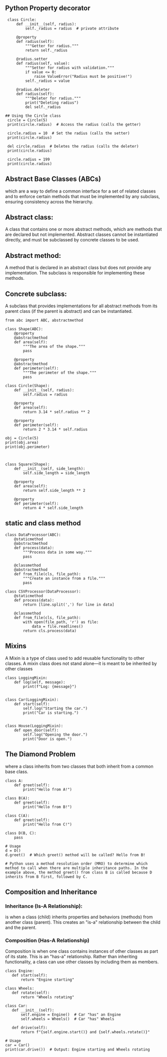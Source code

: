 
## Python Property decorator
```
 class Circle:
     def __init__(self, radius):
         self._radius = radius  # private attribute

     @property
     def radius(self):
         """Getter for radius."""
         return self._radius

     @radius.setter
     def radius(self, value):
         """Setter for radius with validation."""
         if value <= 0:
             raise ValueError("Radius must be positive!")
         self._radius = value

     @radius.deleter
     def radius(self):
         """Deleter for radius."""
         print("Deleting radius")
         del self._radius

## Using the Circle class
 circle = Circle(5)
 print(circle.radius)  # Access the radius (calls the getter)

 circle.radius = 10  # Set the radius (calls the setter)
 print(circle.radius)

 del circle.radius  # Deletes the radius (calls the deleter)
 print(circle.radius)

 circle.radius = 199
 print(circle.radius)

 ```

## Abstract Base Classes (ABCs)
 which are a way to define a common interface for a set of related classes and to enforce certain methods that must be implemented by any subclass, ensuring consistency across the hierarchy.

## Abstract class: 
 A class that contains one or more abstract methods, which are methods that are declared but not implemented. Abstract classes cannot be instantiated directly, and must be subclassed by concrete classes to be used.

## Abstract method: 
 A method that is declared in an abstract class but does not provide any implementation. The subclass is responsible for implementing these methods.

## Concrete subclass: 
 A subclass that provides implementations for all abstract methods from its parent class (if the parent is abstract) and can be instantiated.

```
from abc import ABC, abstractmethod

class Shape(ABC):
    @property
    @abstractmethod
    def area(self):
        """The area of the shape."""
        pass

    @property
    @abstractmethod
    def perimeter(self):
        """The perimeter of the shape."""
        pass

class Circle(Shape):
    def __init__(self, radius):
        self.radius = radius

    @property
    def area(self):
        return 3.14 * self.radius ** 2

    @property
    def perimeter(self):
        return 2 * 3.14 * self.radius
        
obj = Circle(5)
print(obj.area)
print(obj.perimeter)



class Square(Shape):
    def __init__(self, side_length):
        self.side_length = side_length

    @property
    def area(self):
        return self.side_length ** 2

    @property
    def perimeter(self):
        return 4 * self.side_length

```

## static and class method
```
class DataProcessor(ABC):
    @staticmethod
    @abstractmethod
    def process(data):
        """Process data in some way."""
        pass

    @classmethod
    @abstractmethod
    def from_file(cls, file_path):
        """Create an instance from a file."""
        pass

class CSVProcessor(DataProcessor):
    @staticmethod
    def process(data):
        return [line.split(',') for line in data]

    @classmethod
    def from_file(cls, file_path):
        with open(file_path, 'r') as file:
            data = file.readlines()
        return cls.process(data)

```

## Mixins
 A Mixin is a type of class used to add reusable functionality to other classes. A mixin class does not stand alone—it is meant to be inherited by other classes
```
class LoggingMixin:
    def log(self, message):
        print(f"Log: {message}")


class Car(LoggingMixin):
    def start(self):
        self.log("Starting the car.")
        print("Car is starting.")


class House(LoggingMixin):
    def open_door(self):
        self.log("Opening the door.")
        print("Door is open.")
```

## The Diamond Problem
 where a class inherits from two classes that both inherit from a common base class.
```
class A:
    def greet(self):
        print("Hello from A!")

class B(A):
    def greet(self):
        print("Hello from B!")

class C(A):
    def greet(self):
        print("Hello from C!")

class D(B, C):
    pass

# Usage
d = D()
d.greet()  # Which greet() method will be called? Hello from B!

# Python uses a method resolution order (MRO) to determine which method to call when there are multiple inheritance paths. In the example above, the method greet() from class B is called because D inherits from B first, followed by C.

```

## Composition and Inheritance

### Inheritance (Is-A Relationship): 
  is when a class (child) inherits properties and behaviors (methods) from another class (parent). This creates an "is-a" relationship between the child and the parent.

### Composition (Has-A Relationship)
 Composition is when one class contains instances of other classes as part of its state. This is an "has-a" relationship. Rather than inheriting functionality, a class can use other classes by including them as members.
 ```
class Engine:
    def start(self):
        return "Engine starting"

class Wheels:
    def rotate(self):
        return "Wheels rotating"

class Car:
    def __init__(self):
        self.engine = Engine()  # Car "has" an Engine
        self.wheels = Wheels()  # Car "has" Wheels
    
    def drive(self):
        return f"{self.engine.start()} and {self.wheels.rotate()}"

# Usage
car = Car()
print(car.drive())  # Output: Engine starting and Wheels rotating

 ```